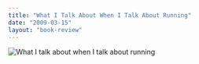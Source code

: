 ```yaml
---
title: "What I Talk About When I Talk About Running"
date: "2009-03-15"
layout: "book-review"
---
```


![What I talk about when I talk about running](images/What-I-talk-about-when-I-talk-about-running-193x300.jpg)
